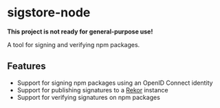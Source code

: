 # sigstore-node

**This project is not ready for general-purpose use!**

A tool for signing and verifying npm packages.

## Features

* Support for signing npm packages using an OpenID Connect identity
* Support for publishing signatures to a [Rekor][1] instance
* Support for verifying signatures on npm packages

[1]: https://github.com/sigstore/rekor
